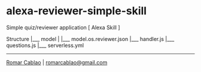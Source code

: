 # alexa-reviewer-simple-skill
Simple quiz/reviewer application [ Alexa Skill ]

Structure
|___ model
|      |___ model.os.reviewer.json
|___ handler.js
|___ questions.js
|___ serverless.yml

---
[Romar Cablao](https://www.linkedin.com/in/romarcablao) | <romarcablao@gmail.com>
